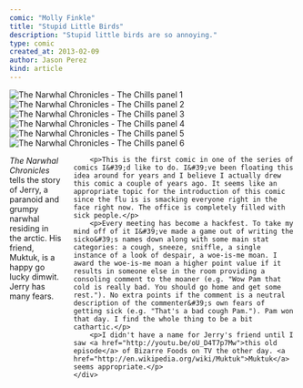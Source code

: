```yaml
---
comic: "Molly Finkle"
title: "Stupid Little Birds"
description: "Stupid little birds are so annoying."
type: comic
created_at: 2013-02-09
author: Jason Perez
kind: article
---
```


<div class="container comic">
	<div class="six columns comic-panels">
		<img src="/images/the-narwhal-chronicles-the-chills-panel-01.png" alt="The Narwhal Chronicles - The Chills panel 1">
	</div>
	<div class="nine columns comic-panels">
		<img src="/images/the-narwhal-chronicles-the-chills-panel-02.png" alt="The Narwhal Chronicles - The Chills panel 2">
	</div>
</div>
<div class="container comic">
	<div class="six columns comic-panels">
		<img src="/images/the-narwhal-chronicles-the-chills-panel-03.png" alt="The Narwhal Chronicles - The Chills panel 3">
	</div>
	<div class="nine columns comic-panels">
		<img src="/images/the-narwhal-chronicles-the-chills-panel-04.png" alt="The Narwhal Chronicles - The Chills panel 4">
	</div>
</div>
<div class="container comic">
	<div class="nine columns comic-panels">
		<img src="/images/the-narwhal-chronicles-the-chills-panel-05.png" alt="The Narwhal Chronicles - The Chills panel 5">
	</div>
	<div class="six columns comic-panels">
		<img src="/images/the-narwhal-chronicles-the-chills-panel-06.png" alt="The Narwhal Chronicles - The Chills panel 6">
	</div>
</div>
<div class="container article-text">
	<div class="fifteen columns offset-by-one">
		<p id="article-lead"><cite>The Narwhal Chronicles</cite> tells the story of Jerry, a paranoid and grumpy narwhal residing in the arctic. His friend, Muktuk, is a happy go lucky dimwit. Jerry has many fears.</p>

		<p>This is the first comic in one of the series of comics I&#39;d like to do. I&#39;ve been floating this idea around for years and I believe I actually drew this comic a couple of years ago. It seems like an appropriate topic for the introduction of this comic since the flu is is smacking everyone right in the face right now. The office is completely filled with sick people.</p>
		<p>Every meeting has become a hackfest. To take my mind off of it I&#39;ve made a game out of writing the sicko&#39;s names down along with some main stat categories: a cough, sneeze, sniffle, a single instance of a look of despair, a woe-is-me moan. I award the woe-is-me moan a higher point value if it results in someone else in the room providing a consoling comment to the moaner (e.g. "Wow Pam that cold is really bad. You should go home and get some rest."). No extra points if the comment is a neutral description of the commenter&#39;s own fears of getting sick (e.g. "That's a bad cough Pam."). Pam won that day. I find the whole thing to be a bit cathartic.</p>
		<p>I didn't have a name for Jerry's friend until I saw <a href="http://youtu.be/oU_D4T7p7Mw">this old episode</a> of Bizarre Foods on TV the other day. <a href="http://en.wikipedia.org/wiki/Muktuk">Muktuk</a> seems appropriate.</p>
	</div>
</div>

